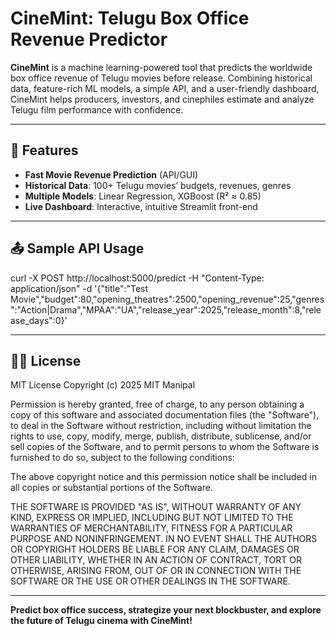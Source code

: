 # CineMint: Telugu Box Office Revenue Predictor

**CineMint** is a machine learning-powered tool that predicts the worldwide box office revenue of Telugu movies before release. Combining historical data, feature-rich ML models, a simple API, and a user-friendly dashboard, CineMint helps producers, investors, and cinephiles estimate and analyze Telugu film performance with confidence.

---

## 🚀 Features

- **Fast Movie Revenue Prediction** (API/GUI)
- **Historical Data**: 100+ Telugu movies’ budgets, revenues, genres
- **Multiple Models**: Linear Regression, XGBoost (R² ≈ 0.85)
- **Live Dashboard**: Interactive, intuitive Streamlit front-end

---

## 📤 Sample API Usage

curl -X POST http://localhost:5000/predict
-H "Content-Type: application/json"
-d '{"title":"Test Movie","budget":80,"opening_theatres":2500,"opening_revenue":25,"genres":"Action|Drama","MPAA":"UA","release_year":2025,"release_month":8,"release_days":0}'

---

## 👩‍💻 License

MIT License
Copyright (c) 2025 MIT Manipal

Permission is hereby granted, free of charge, to any person obtaining a copy
of this software and associated documentation files (the "Software"), to deal
in the Software without restriction, including without limitation the rights
to use, copy, modify, merge, publish, distribute, sublicense, and/or sell
copies of the Software, and to permit persons to whom the Software is
furnished to do so, subject to the following conditions:

The above copyright notice and this permission notice shall be included in all
copies or substantial portions of the Software.

THE SOFTWARE IS PROVIDED "AS IS", WITHOUT WARRANTY OF ANY KIND, EXPRESS OR
IMPLIED, INCLUDING BUT NOT LIMITED TO THE WARRANTIES OF MERCHANTABILITY,
FITNESS FOR A PARTICULAR PURPOSE AND NONINFRINGEMENT. IN NO EVENT SHALL THE
AUTHORS OR COPYRIGHT HOLDERS BE LIABLE FOR ANY CLAIM, DAMAGES OR OTHER
LIABILITY, WHETHER IN AN ACTION OF CONTRACT, TORT OR OTHERWISE, ARISING FROM,
OUT OF OR IN CONNECTION WITH THE SOFTWARE OR THE USE OR OTHER DEALINGS IN THE
SOFTWARE.


---

**Predict box office success, strategize your next blockbuster, and explore the future of Telugu cinema with CineMint!**
